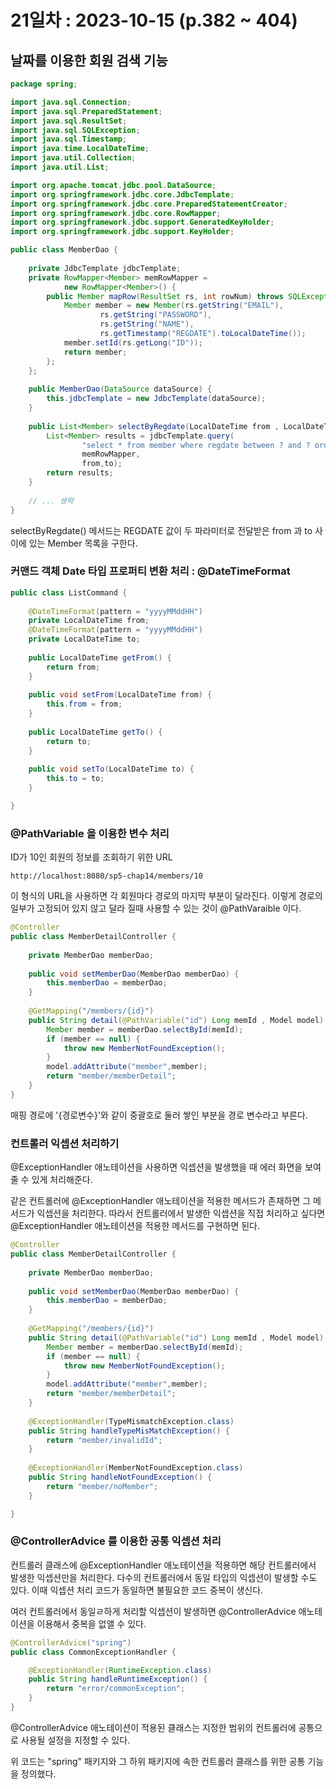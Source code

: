 # 21일차 : 2023-10-15 (p.382 ~ 404)

## 날짜를 이용한 회원 검색 기능

```java
package spring;

import java.sql.Connection;
import java.sql.PreparedStatement;
import java.sql.ResultSet;
import java.sql.SQLException;
import java.sql.Timestamp;
import java.time.LocalDateTime;
import java.util.Collection;
import java.util.List;

import org.apache.tomcat.jdbc.pool.DataSource;
import org.springframework.jdbc.core.JdbcTemplate;
import org.springframework.jdbc.core.PreparedStatementCreator;
import org.springframework.jdbc.core.RowMapper;
import org.springframework.jdbc.support.GeneratedKeyHolder;
import org.springframework.jdbc.support.KeyHolder;

public class MemberDao {
	
	private JdbcTemplate jdbcTemplate;
	private RowMapper<Member> memRowMapper = 
			new RowMapper<Member>() {
		public Member mapRow(ResultSet rs, int rowNum) throws SQLException {
			Member member = new Member(rs.getString("EMAIL"),
					rs.getString("PASSWORD"),
					rs.getString("NAME"),
					rs.getTimestamp("REGDATE").toLocalDateTime());
			member.setId(rs.getLong("ID"));
			return member;
		};
	};
	
	public MemberDao(DataSource dataSource) {
		this.jdbcTemplate = new JdbcTemplate(dataSource);
	}
	
	public List<Member> selectByRegdate(LocalDateTime from , LocalDateTime to){
		List<Member> results = jdbcTemplate.query(
                "select * from member where regdate between ? and ? order by regdate desc", 
				memRowMapper,
				from,to);
		return results;
	}
    
    // ... 생략
}

```

selectByRegdate() 메서드는 REGDATE 값이 두 파라미터로 전달받은 from 과 to 사이에 있는
Member 목록을 구한다.


### 커맨드 객체 Date 타입 프로퍼티 변환 처리 : @DateTimeFormat

```java
public class ListCommand {
	
	@DateTimeFormat(pattern = "yyyyMMddHH")
	private LocalDateTime from;
	@DateTimeFormat(pattern = "yyyyMMddHH")
	private LocalDateTime to;
	
	public LocalDateTime getFrom() {
		return from;
	}
	
	public void setFrom(LocalDateTime from) {
		this.from = from;
	}
	
	public LocalDateTime getTo() {
		return to;
	}
	
	public void setTo(LocalDateTime to) {
		this.to = to;
	}

}
```

### @PathVariable 을 이용한 변수 처리

ID가 10인 회원의 정보를 조회하기 위한 URL 

```properties
http://localhost:8080/sp5-chap14/members/10
```

이 형식의 URL을 사용하면 각 회원마다 경로의 마지막 부분이 달라진다.
이렇게 경로의 일부가 고정되어 있지 않고 달라 질때 사용할 수 있는 것이 @PathVaraible 이다.

```java
@Controller
public class MemberDetailController {
	
	private MemberDao memberDao;
	
	public void setMemberDao(MemberDao memberDao) {
		this.memberDao = memberDao;
	}
	
	@GetMapping("/members/{id}")
	public String detail(@PathVariable("id") Long memId , Model model) {
		Member member = memberDao.selectById(memId);
		if (member == null) {
			throw new MemberNotFoundException();
		}
		model.addAttribute("member",member);
		return "member/memberDetail";
	}
}

```

매핑 경로에 '{경로변수}'와 같이 중괄호로 둘러 쌓인 부분을 경로 변수라고 부른다. 


### 컨트롤러 익셉션 처리하기

@ExceptionHandler 애노테이션을 사용하면 
익셉션을 발생했을 때 에러 화면을 보여줄 수 있게 처리해준다. 

같은 컨트롤러에 @ExceptionHandler 애노테이션을 적용한 메서드가 존재하면 그 메서드가 익셉션을 처리한다. 
따라서 컨트롤러에서 발생한 익셉션을 직접 처리하고 싶다면 @ExceptionHandler 애노테이션을 적용한 메서드를 구현하면 된다.

```java
@Controller
public class MemberDetailController {
	
	private MemberDao memberDao;
	
	public void setMemberDao(MemberDao memberDao) {
		this.memberDao = memberDao;
	}
	
	@GetMapping("/members/{id}")
	public String detail(@PathVariable("id") Long memId , Model model) {
		Member member = memberDao.selectById(memId);
		if (member == null) {
			throw new MemberNotFoundException();
		}
		model.addAttribute("member",member);
		return "member/memberDetail";
	}
	
	@ExceptionHandler(TypeMismatchException.class)
	public String handleTypeMisMatchException() {
		return "member/invalidId";
	}
	
	@ExceptionHandler(MemberNotFoundException.class)
	public String handleNotFoundException() {
		return "member/noMember";
	}

}
```

### @ControllerAdvice 를 이용한 공통 익셉션 처리

컨트롤러 클래스에 @ExceptionHandler 애노테이션을 적용하면 해당 컨트롤러에서 발생한 익셉션만을 처리한다.
다수의 컨트롤러에서 동일 타입의 익셉션이 발생할 수도 있다. 
이때 익셉션 처리 코드가 동일하면 불필요한 코드 중복이 생신다.

여러 컨트롤러에서 동일ㄹ하게 처리할 익셉션이 발생하면 @ControllerAdvice 애노테이션을 이용해서 중복을 없앨 수 있다.

```java
@ControllerAdvice("spring")
public class CommonExceptionHandler {

	@ExceptionHandler(RuntimeException.class)
	public String handleRuntimeException() {
		return "error/commonException";
	}
}
```

@ControllerAdvice 애노테이션이 적용된 클래스는 지정한 범위의 컨트롤러에 공통으로 사용될 설정을 
지정할 수 있다. 

위 코드는 "spring" 패키지와 그 하위 패키지에 속한 컨트롤러 클래스를 위한 공통 기능을 정의했다.
